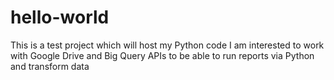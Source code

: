 # hello-world
This is a test project which will host my Python code
I am interested to work with Google Drive and Big Query APIs to be able to run reports via Python and transform data
